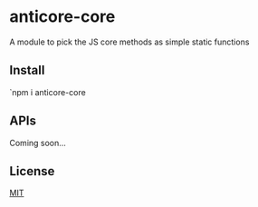 # <a name="reference">anticore-core</a>

A module to pick the JS core methods as simple static functions

## <a name="install">Install</a>

`npm i anticore-core

## <a name="apis">APIs</a>

Coming soon...

## <a name="license">License</a>

[MIT](https://github.com/Lcfvs/anticore-core/blob/master/licence.md)
